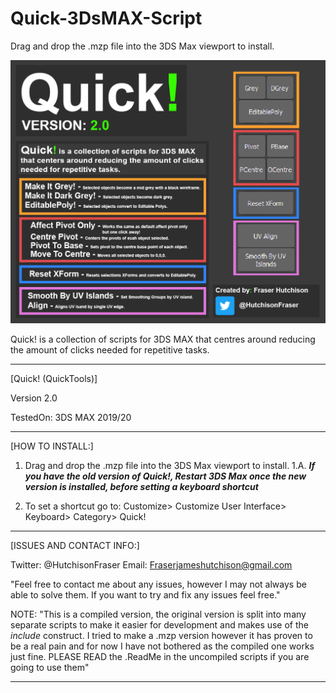 # Quick-3DsMAX-Script
Drag and drop the .mzp file into the 3DS Max viewport to install.

![](Misc/Images/Quick_v2_Showcase.jpg)

Quick! is a collection of scripts for 3DS MAX that centres around reducing the amount of clicks needed for repetitive tasks.

---------------------------------------------------------------------------------------------------------------------

[Quick! (QuickTools)]

Version 2.0

TestedOn: 3DS MAX 2019/20

---------------------------------------------------------------------------------------------------------------------
[HOW TO INSTALL:]

1. Drag and drop the .mzp file into the 3DS Max viewport to install.
  1.A. ***If you have the old version of Quick!, Restart 3DS Max once the new version is installed, before setting a keyboard shortcut***

2. To set a shortcut go to: Customize> Customize User Interface> Keyboard> Category> Quick!

---------------------------------------------------------------------------------------------------------------------

[ISSUES AND CONTACT INFO:]

Twitter: @HutchisonFraser 
Email: Fraserjameshutchison@gmail.com

"Feel free to contact me about any issues, however I may not always be able to solve them.
If you want to try and fix any issues feel free."

NOTE: "This is a compiled version, the original version is split into many separate scripts to make it easier for development and makes use of the *include* construct. I tried to make a .mzp version however it has proven to be a real pain and for now I have not bothered as the compiled one works just fine. PLEASE READ the .ReadMe in the uncompiled scripts if you are going to use them"

---------------------------------------------------------------------------------------------------------------------
